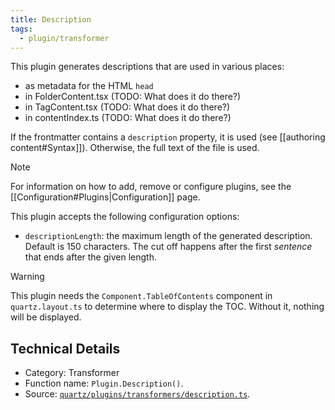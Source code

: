 ```yaml
---
title: Description
tags:
  - plugin/transformer
---
```


This plugin generates descriptions that are used in various places:
- as metadata for the HTML `head`
- in FolderContent.tsx (TODO: What does it do there?)
- in TagContent.tsx (TODO: What does it do there?)
- in contentIndex.ts (TODO: What does it do there?)

If the frontmatter contains a `description` property, it is used (see [[authoring content#Syntax]]). Otherwise, the full text of the file is used. 

> [!note]
> For information on how to add, remove or configure plugins, see the [[Configuration#Plugins|Configuration]] page.

This plugin accepts the following configuration options:

- `descriptionLength`: the maximum length of the generated description. Default is 150 characters. The cut off happens after the first _sentence_ that ends after the given length.

> [!warning]
> This plugin needs the `Component.TableOfContents` component in `quartz.layout.ts` to determine where to display the TOC. Without it, nothing will be displayed.

## Technical Details

- Category: Transformer
- Function name: `Plugin.Description()`.
- Source: [`quartz/plugins/transformers/description.ts`](https://github.com/jackyzha0/quartz/blob/v4/quartz/plugins/transformers/description.ts).

